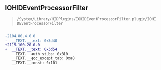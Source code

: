 ## IOHIDEventProcessorFilter

> `/System/Library/HIDPlugins/IOHIDEventProcessorFilter.plugin/IOHIDEventProcessorFilter`

```diff

-2104.80.4.0.0
-  __TEXT.__text: 0x3d40
+2115.100.20.0.0
+  __TEXT.__text: 0x3d54
   __TEXT.__auth_stubs: 0x310
   __TEXT.__gcc_except_tab: 0xa8
   __TEXT.__const: 0x101

```
